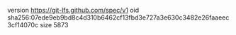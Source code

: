version https://git-lfs.github.com/spec/v1
oid sha256:07ede9eb9bd8c4d310b6462cf13fbd3e727a3e630c3482e26faaeec3cf14070c
size 5873
